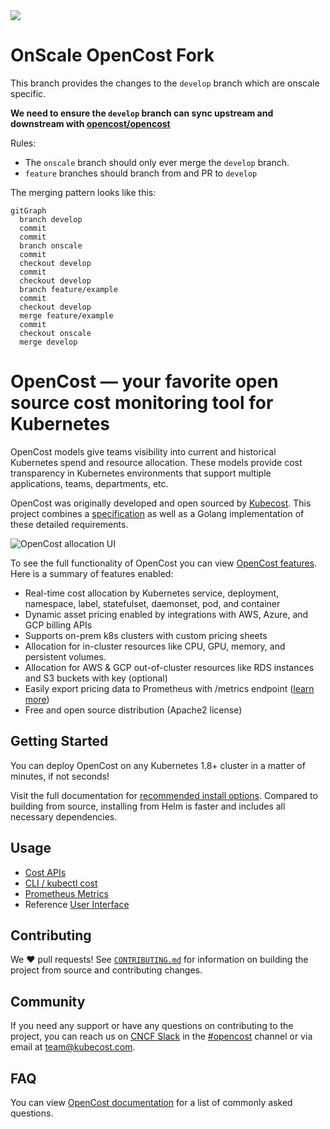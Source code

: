 <img src="./opencost-header.png"/>

# OnScale OpenCost Fork

This branch provides the changes to the `develop` branch which are onscale specific.

**We need to ensure the `develop` branch can sync upstream and downstream with [opencost/opencost](https://github.com/opencost/opencost)**


Rules:

* The `onscale` branch should only ever merge the `develop` branch.
* `feature` branches should branch from and PR to `develop`

The merging pattern looks like this:

```mermaid
gitGraph
  branch develop
  commit
  commit
  branch onscale
  commit
  checkout develop
  commit
  checkout develop
  branch feature/example
  commit
  checkout develop
  merge feature/example
  commit
  checkout onscale
  merge develop
```

# OpenCost — your favorite open source cost monitoring tool for Kubernetes

OpenCost models give teams visibility into current and historical Kubernetes spend and resource allocation. These models provide cost transparency in Kubernetes environments that support multiple applications, teams, departments, etc.


OpenCost was originally developed and open sourced by [Kubecost](https://kubecost.com). This project combines a [specification](/spec/) as well as a Golang implementation of these detailed requirements.

![OpenCost allocation UI](/allocation-drilldown.gif)

To see the full functionality of OpenCost you can view [OpenCost features](https://opencost.io). Here is a summary of features enabled:

- Real-time cost allocation by Kubernetes service, deployment, namespace, label, statefulset, daemonset, pod, and container
- Dynamic asset pricing enabled by integrations with AWS, Azure, and GCP billing APIs
- Supports on-prem k8s clusters with custom pricing sheets
- Allocation for in-cluster resources like CPU, GPU, memory, and persistent volumes.
- Allocation for AWS & GCP out-of-cluster resources like RDS instances and S3 buckets with key (optional)
- Easily export pricing data to Prometheus with /metrics endpoint ([learn more](PROMETHEUS.md))
- Free and open source distribution (Apache2 license)

## Getting Started

You can deploy OpenCost on any Kubernetes 1.8+ cluster in a matter of minutes, if not seconds!

Visit the full documentation for [recommended install options](https://www.opencost.io/docs/install). Compared to building from source, installing from Helm is faster and includes all necessary dependencies.

## Usage

- [Cost APIs](https://www.opencost.io/docs/api)
- [CLI / kubectl cost](https://www.opencost.io/docs/kubectl-cost)
- [Prometheus Metrics](https://www.opencost.io/docs/prometheus)
- Reference [User Interface](https://github.com/opencost/opencost/tree/develop/ui)

## Contributing

We :heart: pull requests! See [`CONTRIBUTING.md`](CONTRIBUTING.md) for information on building the project from source
and contributing changes.

## Community

If you need any support or have any questions on contributing to the project, you can reach us on [CNCF Slack](https://slack.cncf.io/) in the [#opencost](https://cloud-native.slack.com/archives/C03D56FPD4G) channel or via email at [team@kubecost.com](team@kubecost.com).

## FAQ

You can view [OpenCost documentation](https://www.opencost.io/docs/FAQ) for a list of commonly asked questions.
